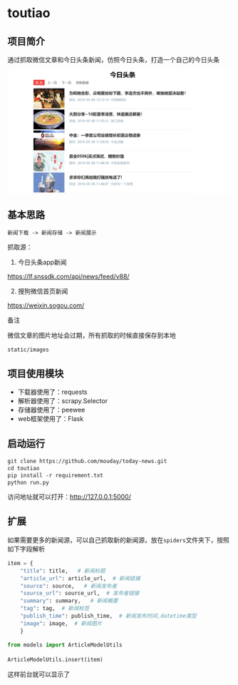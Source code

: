 
# toutiao

## 项目简介

通过抓取微信文章和今日头条新闻，仿照今日头条，打造一个自己的今日头条

![](images/toutiao.png)


## 基本思路

```
新闻下载 -> 新闻存储 -> 新闻展示
```

抓取源：

1. 今日头条app新闻

https://lf.snssdk.com/api/news/feed/v88/

2. 搜狗微信首页新闻

https://weixin.sogou.com/

备注

微信文章的图片地址会过期，所有抓取的时候直接保存到本地

```
static/images
```

## 项目使用模块

- 下载器使用了：requests
- 解析器使用了：scrapy.Selector
- 存储器使用了：peewee
- web框架使用了：Flask

## 启动运行
```
git clone https://github.com/mouday/today-news.git
cd toutiao
pip install -r requirement.txt
python run.py

```
访问地址就可以打开：http://127.0.0.1:5000/


## 扩展
如果需要更多的新闻源，可以自己抓取新的新闻源，放在`spiders`文件夹下，按照如下字段解析

```python
item = {
    "title": title,   # 新闻标题
    "article_url": article_url,  # 新闻链接
    "source": source,   # 新闻发布者
    "source_url": source_url,  # 发布者链接
    "summary": summary,   # 新闻概要
    "tag": tag,  # 新闻标签
    "publish_time": publish_time,  # 新闻发布时间,datetime类型
    "image": image,  # 新闻图片
    }

```


```python
from models import ArticleModelUtils

ArticleModelUtils.insert(item)
```

这样前台就可以显示了


